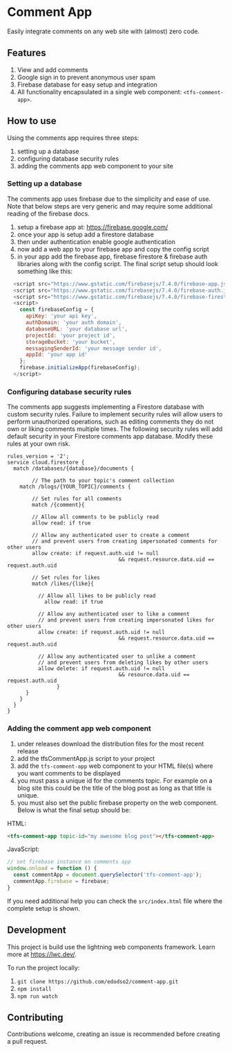 # Comment App

Easily integrate comments on any web site with (almost) zero code.

## Features

1. View and add comments
2. Google sign in to prevent anonymous user spam
3. Firebase database for easy setup and integration
4. All functionality encapsulated in a single web component: `<tfs-comment-app>`.

## How to use

Using the comments app requires three steps:

1. setting up a database
2. configuring database security rules
3. adding the comments app web component to your site

### Setting up a database

The comments app uses firebase due to the simplicity and ease of use. Note that below
steps are very generic and may require some additional reading of the firebase docs.

1. setup a firebase app at: https://firebase.google.com/
2. once your app is setup add a firestore database
3. then under authentication enable google authentication
4. now add a web app to your firebase app and copy the config script
5. in your app add the firebase app, firebase firestore & firebase auth libraries along with the config script. The final script setup should look something like this:

```JavaScript
  <script src="https://www.gstatic.com/firebasejs/7.4.0/firebase-app.js"></script>
  <script src="https://www.gstatic.com/firebasejs/7.4.0/firebase-auth.js"></script>
  <script src="https://www.gstatic.com/firebasejs/7.4.0/firebase-firestore.js"></script>
  <script>
    const firebaseConfig = {
      apiKey: 'your api key',
      authDomain: 'your auth domain',
      databaseURL: 'your database url',
      projectId: 'your project id',
      storageBucket: 'your bucket',
      messagingSenderId: 'your message sender id',
      appId: 'your app id'
    };
    firebase.initializeApp(firebaseConfig);
  </script>
```

### Configuring database security rules

The comments app suggests implementing a Firestore database with custom security rules. Failure to implement security rules will allow users
to perform unauthorized operations, such as editing comments they do not own or liking comments multiple times. The following
security rules will add default security in your Firestore comments app database. Modify these rules at your own risk.

```
rules_version = '2';
service cloud.firestore {
  match /databases/{database}/documents {

		// The path to your topic's comment collection
    match /blogs/{YOUR_TOPIC}/comments {

    	// Set rules for all comments
    	match /{comment}{

      	// Allow all comments to be publicly read
      	allow read: if true

        // Allow any authenticated user to create a comment
        // and prevent users from creating impersonated comments for other users
        allow create: if request.auth.uid != null
        							&& request.resource.data.uid == request.auth.uid

        // Set rules for likes
        match /likes/{like}{

          // Allow all likes to be publicly read
        	allow read: if true

          // Allow any authenticated user to like a comment
          // and prevent users from creating impersonated likes for other users
          allow create: if request.auth.uid != null
          							&& request.resource.data.uid == request.auth.uid

          // Allow any authenticated user to unlike a comment
          // and prevent users from deleting likes by other users
          allow delete: if request.auth.uid != null
          							&& resource.data.uid == request.auth.uid
				}
      }
    }
  }
}

```

### Adding the comment app web component

1. under releases download the distribution files for the most recent release
2. add the tfsCommentApp.js script to your project
3. add the `tfs-comment-app` web component to your HTML file(s) where you want comments
   to be displayed
4. you must pass a unique id for the comments topic. For example on a blog site this could
   be the title of the blog post as long as that title is unique.
5. you must also set the public firebase property on the web component. Below is what the final setup should be:

HTML:

```HTML
<tfs-comment-app topic-id="my awesome blog post"></tfs-comment-app>
```

JavaScript:

```JavaScript
// set firebase instance on comments app
window.onload = function () {
  const commentApp = document.querySelector('tfs-comment-app');
  commentApp.firebase = firebase;
}
```

If you need additional help you can check the `src/index.html` file where the complete setup is shown.

## Development

This project is build use the lightning web components framework. Learn more at https://lwc.dev/.

To run the project locally:

1. `git clone https://github.com/edodso2/comment-app.git`
2. `npm install`
3. `npm run watch`

## Contributing

Contributions welcome, creating an issue is recommended before creating a pull request.
